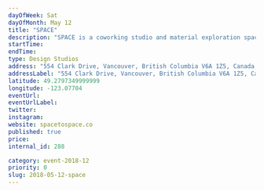 ```yaml
---
dayOfWeek: Sat
dayOfMonth: May 12
title: "SPACE"
description: "SPACE is a coworking studio and material exploration space in which members show up, evolve and contribute through their own personal practice. <br> <br> During your visit to SPACE you'll see a diversity of work from a variety of different artistic and design practices in the open studio environment. We hold SPACE for collisions between people and their ideas.<br> Our feature displays we be highlighting examples of work that has emerged from this collaborative environment. <br> <br> SPACE has taken leadership by strategically designing a space in which design-minded people can grow, explore new ideas, take action and produce results. We're embedded within our community, and believe in the difference we can make in our city by a hyper-local network of human connections."
startTime: 
endTime: 
type: Design Studios
address: "554 Clark Drive, Vancouver, British Columbia V6A 1Z5, Canada, Vancouver, BC, Canada"
addressLabel: "554 Clark Drive, Vancouver, British Columbia V6A 1Z5, Canada"
latitude: 49.2797349999999
longitude: -123.07704
eventUrl: 
eventUrlLabel: 
twitter: 
instagram: 
website: spacetospace.co
published: true
price: 
internal_id: 288

category: event-2018-12
priority: 0
slug: 2018-05-12-space
---
```

